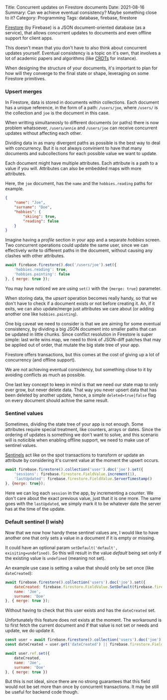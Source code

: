 Title: Concurrent updates on Firestore documents
Date: 2021-08-16
Summary: Can we achieve eventual consistency? Maybe something close to it?
Category: Programming
Tags: database, firebase, firestore

[Firestore][0] (by Firebase) is a JSON document-oriented database (as a
service), that allows concurrent updates to documents and even offline support
for client apps.

This doesn't mean that you don't have to also think about concurrent updates
yourself. Eventual consistency is a topic on it's own, that involves a lot of
academic papers and algorithms (like [CRDTs][1] for instance).

When designing the structure of your documents, it's important to plan
for how will they converge to the final state or shape, leveraging on some
Firestore primitives.

### Upsert merges

In Firestore, data is stored in documents within collections. Each document has
a unique reference, in the form of a path: `/users/joe`, where `/users/` is the
collection and `joe` is the document in this case.

When writting simultaneosly to different documents (or paths) there is now
problem whatsoever, `/users/annie` and `/users/joe` can receive concurrent
updates without affecting each other.

Dividing data in as many divergent paths as possible is the best way to deal
with concurrency. But it is not always convinient to have that many documents
and subcollections for each possible value we want to update.

Each document might have multiple attributes. Each attribute is a path to a
value if you will. Attributes can also be embedded maps with more attributes.

Here, the `joe` document, has the `name` and the `hobbies.reading` paths for
example.

```json
{
	"name": "Joe",
	"surname": "Doe",
	"hobbies": {
		"skiing": true,
		"reading": false
	}
}
```

Imagine having a *profile* section in your app and a separate *hobbies* screen.
Two concurrent operations could update the same user, since we can effectively
write to different paths in the document, without causing any clashes with other
attributes.

```js
await firebase.firestore().doc('/users/joe').set({
	'hobbies.reading': true,
	'hobbies.painting': false
}, { merge: true });
```

You may have noticed we are using `set()` with the `{merge: true}` parameter.

When storing data, the *upsert* operation becomes really handy, so that we don't
have to check if a document exists or not before creating it. An, if it exits,
we can also update/merge just attributes we care about (or adding another one
like `hobbies.painting`).

One big caveat we need to consider is that we are aiming for some eventual
consistency, by dividing a big JSON document into smaller paths that can be
updated in little chunks. Since conflict resolution in Firestore is super
simple: last write wins map, we need to think of JSON-diff patches that may
be applied out of order, that mutate the big state tree of your app.

Firestore offers transactions, but this comes at the cost of giving up a lot of
concurrency (and offline support).

We are not achieving eventual consistency, but something close to it by avoiding
conflicts as much as possible.

One last key concept to keep in mind is that we need our state map to only ever
grow, but never delete data.  That way you never upsert data that has been
deleted by another update, hence, a simple `deleted=true|false` flag on every
document should achive the same result.


### Sentinel values

Sometimes, dividing the state tree of your app is not enough. Some attributes
require special treatment, like counters, arrays or dates. Since the ordering of
updates is something we don't want to solve, and this scenario will is noticible
when enabling offline support, we need to make use of sentinel values.

[Sentinels][2] act like on the spot transactions to transform or update an attribute
by considering it's current value at the moment the upsert occurs.

```js
await firebase.firestore().collection('user').doc('joe').set({
	'sessions': firebase.firestore.FieldValue.increment(1),
	'lastUpdated': firebase.firestore.FieldValue.ServerTimestamp()
}, {merge: true});
```

Here we can log each `session` in the app, by incrementing a counter. We don't
care about the exact previous value, just that it is one more. The same goes
with the `lastUpdated`, we simply mark it to be whatever date the server has at
the time of the update.


### Default sentinel (I wish)

Now that we now how handy these sentinel values are, I would like to have
another one that only sets a value in a document if it is empty or missing.

It could have an optional param `setDefault('default', exisiting=undefined)`.
So this will result in the value *default* being set only if the existing value
is `undefined` (meaning not set).

An example use case is setting a value that should only be set once (like `dateCreated`):

```js
await firebase.firestore().collection('users').doc('joe').set({
	dateCreated: firebase.firestore.FieldValue.SetDefault(firebase.firestore.FieldValue.ServerTimestamp()),
	name: 'Joe',
	surname: 'Doe'
}, { merge: true });
```

Without having to check that this user exists and has the `dateCreated` set.

Unfortunately this feature does not exists at the moment. The workaround is to
first fetch the current document and if that value is not set or needs and
update, we do update it.

```js
const user = await firebase.firestore().collection('users').doc('joe').get();
const dateCreated = user.get('dateCreated') || firebase.firestore.FieldValue.ServerTimestamp();

await user.ref.set({
	dateCreated,
	name: 'Joe',
	surname: 'Doe'
}, { merge: true })
```

But this is not ideal, since there are no strong guarantees that this field
would not be set more than once by concurrent transactions. It may be still be
useful for backend code though.

[0]: https://firebase.google.com/products/firestore "Firestore by Google"
[1]: https://www.youtube.com/watch?v=DEcwa68f-jY "dotJS 2019 - James Long - CRDTs for Mortals"
[2]: https://firebase.google.com/docs/reference/android/com/google/firebase/firestore/FieldValue "Sentinel values that can be used when writing document fields with set() or update()."
